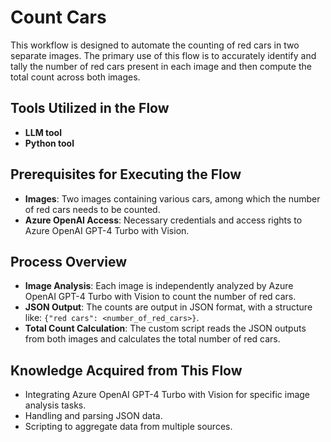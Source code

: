 # Count Cars
This workflow is designed to automate the counting of red cars in two separate images. The primary use of this flow is to accurately identify and tally the number of red cars present in each image and then compute the total count across both images.

## Tools Utilized in the Flow
- **LLM tool**
- **Python tool**

## Prerequisites for Executing the Flow
- **Images**: Two images containing various cars, among which the number of red cars needs to be counted.
- **Azure OpenAI Access**: Necessary credentials and access rights to Azure OpenAI GPT-4 Turbo with Vision.

## Process Overview
- **Image Analysis**: Each image is independently analyzed by Azure OpenAI GPT-4 Turbo with Vision to count the number of red cars.
- **JSON Output**: The counts are output in JSON format, with a structure like: `{"red cars": <number_of_red_cars>}`.
- **Total Count Calculation**: The custom script reads the JSON outputs from both images and calculates the total number of red cars.

## Knowledge Acquired from This Flow
- Integrating Azure OpenAI GPT-4 Turbo with Vision for specific image analysis tasks.
- Handling and parsing JSON data.
- Scripting to aggregate data from multiple sources.